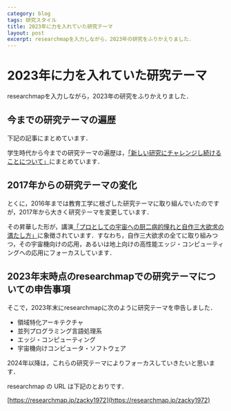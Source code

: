 ```yaml
---
category: blog
tags: 研究スタイル
title: 2023年に力を入れていた研究テーマ
layout: post
excerpt: researchmapを入力しながら，2023年の研究をふりかえりました．
---
```

# 2023年に力を入れていた研究テーマ

researchmapを入力しながら，2023年の研究をふりかえりました．

## 今までの研究テーマの遍歴

下記の記事にまとめています．

学生時代から今までの研究テーマの遍歴は，[「新しい研究にチャレンジし続けることについて」](https://zacky1972.github.io/blog/2023/04/03/continue-to-enjoy-challenge.html)にまとめています．

## 2017年からの研究テーマの変化

とくに，2016年までは教育工学に根ざした研究テーマに取り組んでいたのですが，2017年から大きく研究テーマを変更しています．

その昇華した形が，講演[「プロとしての宇宙への厨二病的憧れと自作三大欲求の満たし方」](https://zacky1972.github.io/blog/2023/12/19/space.html)に象徴されています．すなわち，自作三大欲求の全てに取り組みつつ，その宇宙機向けの応用，あるいは地上向けの高性能エッジ・コンピューティングへの応用にフォーカスしています．

## 2023年末時点のresearchmapでの研究テーマについての申告事項

そこで，2023年末にresearchmapに次のように研究テーマを申告しました．

* 領域特化アーキテクチャ
* 並列プログラミング言語処理系
* エッジ・コンピューティング
* 宇宙機向けコンピュータ・ソフトウェア

2024年以降は，これらの研究テーマによりフォーカスしていきたいと思います．

researchmap の URL は下記のとおりです．

[https://researchmap.jp/zacky1972](https://researchmap.jp/zacky1972)